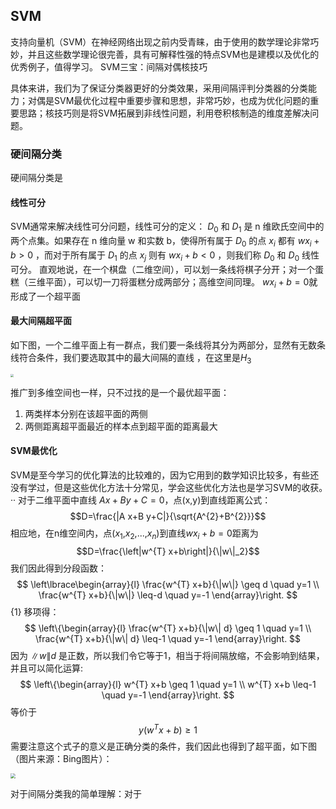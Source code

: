 ## SVM

支持向量机（SVM）在神经网络出现之前内受青睐，由于使用的数学理论非常巧妙，并且这些数学理论很完善，具有可解释性强的特点SVM也是建模以及优化的优秀例子，值得学习。
SVM三宝：间隔对偶核技巧

具体来讲，我们为了保证分类器更好的分类效果，采用间隔评判分类器的分类能力；对偶是SVM最优化过程中重要步骤和思想，非常巧妙，也成为优化问题的重要思路；核技巧则是将SVM拓展到非线性问题，利用卷积核制造的维度差解决问题。

### 硬间隔分类

硬间隔分类是

#### 线性可分

SVM通常来解决线性可分问题，线性可分的定义：
$D_0$ 和 $D_1$ 是 n 维欧氏空间中的两个点集。如果存在 n 维向量 w 和实数 b，使得所有属于 $D_0$ 的点 $x_i$ 都有 $wx_i+b>0$ ，而对于所有属于 $D_1$ 的点 $x_j$ 则有 $wx_i+b<0$ ，则我们称 $D_0$ 和 $D_0$ 线性可分。
直观地说，在一个棋盘（二维空间），可以划一条线将棋子分开；对一个蛋糕（三维平面），可以切一刀将蛋糕分成两部分；高维空间同理。
$wx_i+b=0$就形成了一个超平面

#### 最大间隔超平面
如下图，一个二维平面上有一群点，我们要一条线将其分为两部分，显然有无数条线符合条件，我们要选取其中的最大间隔的直线 ，在这里是$H_3$

<img src="https://amore.oss-cn-hangzhou.aliyuncs.com/img/svm1.png#x" style="zoom: 33%;" />

推广到多维空间也一样，只不过找的是一个最优超平面：

1. 两类样本分别在该超平面的两侧
2. 两侧距离超平面最近的样本点到超平面的距离最大

#### SVM最优化

SVM是至今学习的优化算法的比较难的，因为它用到的数学知识比较多，有些还没有学过，但是这些优化方法十分常见，学会这些优化方法也是学习SVM的收获。·· 
对于二维平面中直线 $Ax+By+C=0$，点(x,y)到直线距离公式：
$$D=\frac{|A x+B y+C|}{\sqrt{A^{2}+B^{2}}}$$
相应地，在n维空间内，点($x_1$,$x_2$,...,$x_n$)到直线$wx_i+b=0$距离为
$$D=\frac{\left|w^{T} x+b\right|}{\|w\|_2}$$ 
我们因此得到分段函数：
$$
\left\lbrace\begin{array}{l}
\frac{w^{T} x+b}{\|w\|} \geq d \quad y=1 \\
\frac{w^{T} x+b}{\|w\|} \leq-d \quad y=-1
\end{array}\right.
$$ {1}
移项得：
$$
\left\{\begin{array}{l}
\frac{w^{T} x+b}{\|w\| d} \geq 1 \quad y=1 \\
\frac{w^{T} x+b}{\|w\| d} \leq-1 \quad y=-1
\end{array}\right.
$$
因为 $\|w\| d$ 是正数，所以我们令它等于1，相当于将间隔放缩，不会影响到结果，并且可以简化运算:
$$
\left\{\begin{array}{l}
w^{T} x+b \geq 1 \quad y=1 \\
w^{T} x+b \leq-1 \quad y=-1
\end{array}\right.
$$
等价于
$$
y(w^{T} x+b) \geq 1
$$
需要注意这个式子的意义是正确分类的条件，我们因此也得到了超平面，如下图（图片来源：Bing图片）：

<img src="https://amore.oss-cn-hangzhou.aliyuncs.com/img/SVM2.png" style="zoom: 50%;" />

对于间隔分类我的简单理解：对于
